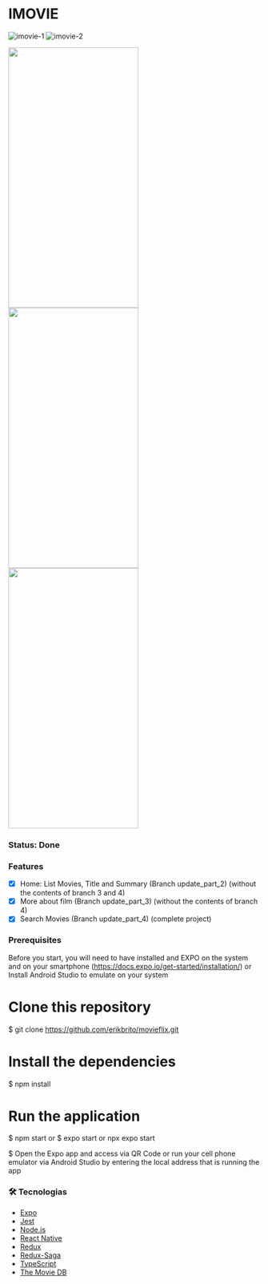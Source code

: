 # IMOVIE

![imovie-1](https://github.com/erikbrito/movieflix/assets/5699834/a78ac6a3-4900-43a7-8f6b-73c5010c8f92)
![imovie-2](https://github.com/erikbrito/movieflix/assets/5699834/b5b687a3-5119-47bc-9b49-8a8f67b7c926)


<p float="left">
  <img src="https://user-images.githubusercontent.com/5699834/101828951-063bd780-3b11-11eb-852a-9c0d8eb424f7.png" height="520" width="260">
  <img src="https://user-images.githubusercontent.com/5699834/101829020-22d80f80-3b11-11eb-83ff-4a97c4976924.png" height="520" width="260">
  <img src="https://user-images.githubusercontent.com/5699834/101829104-3f744780-3b11-11eb-9691-00f90c5b2d9c.png" height="520" width="260">
</p>

### Status: Done

### Features

- [x] Home: List Movies, Title and Summary (Branch update_part_2) (without the contents of branch 3 and 4)
- [x] More about film (Branch update_part_3) (without the contents of branch 4)
- [x] Search Movies (Branch update_part_4) (complete project)

### Prerequisites
Before you start, you will need to have installed and EXPO on the system and on your smartphone (https://docs.expo.io/get-started/installation/)
or
Install Android Studio to emulate on your system

# Clone this repository
$ git clone <https://github.com/erikbrito/movieflix.git>

# Install the dependencies
$ npm install

# Run the application
$ npm start
or
$ expo start or npx expo start

$ Open the Expo app and access via QR Code or run your cell phone emulator via Android Studio by entering the local address that is running the app

### 🛠 Tecnologias

- [Expo](https://expo.io/)
- [Jest](https://jestjs.io/pt-BR/)
- [Node.js](https://nodejs.org/en/)
- [React Native](https://reactnative.dev/)
- [Redux](https://redux.js.org/introduction/getting-started)
- [Redux-Saga](https://redux-saga.js.org/)
- [TypeScript](https://www.typescriptlang.org/)
- [The Movie DB](https://developers.themoviedb.org/3)
